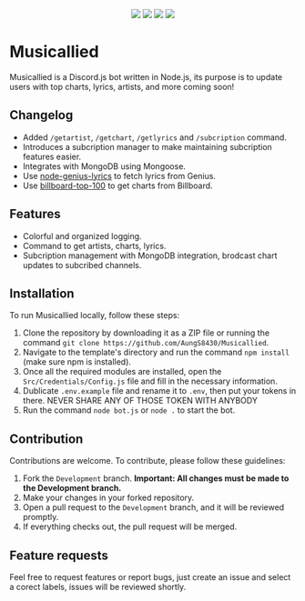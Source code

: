 <p align="center">
    <a href="https://discord.gg/Ete37BuAbb"><img src="https://img.shields.io/badge/discord-invite-5865f2?style=for-the-badge&logo=discord&logoColor=white"></a>
    <img src="https://img.shields.io/github/issues/AungS8430/Musicallied.svg?style=for-the-badge">
    <img src="https://img.shields.io/github/forks/AungS8430/Musicallied.svg?style=for-the-badge">
    <img src="https://img.shields.io/github/stars/AungS8430/Musicallied.svg?style=for-the-badge">
</p>

# Musicallied

Musicallied is a Discord.js bot written in Node.js, its purpose is to update users with top charts, lyrics, artists, and more coming soon!

## Changelog

- Added `/getartist`, `/getchart`, `/getlyrics` and `/subcription` command.
- Introduces a subcription manager to make maintaining subcription features easier.
- Integrates with MongoDB using Mongoose.
- Use [node-genius-lyrics](https://github.com/zyrouge/node-genius-lyrics) to fetch lyrics from Genius.
- Use [billboard-top-100](https://github.com/darthbatman/billboard-top-100) to get charts from Billboard.

## Features

- Colorful and organized logging.
- Command to get artists, charts, lyrics.
- Subcription management with MongoDB integration, brodcast chart updates to subcribed channels.

## Installation

To run Musicallied locally, follow these steps:

1. Clone the repository by downloading it as a ZIP file or running the command `git clone https://github.com/AungS8430/Musicallied`.
2. Navigate to the template's directory and run the command `npm install` (make sure npm is installed).
3. Once all the required modules are installed, open the `Src/Credentials/Config.js` file and fill in the necessary information.
4. Dublicate `.env.example` file and rename it to `.env`, then put your tokens in there. NEVER SHARE ANY OF THOSE TOKEN WITH ANYBODY
4. Run the command `node bot.js` or `node .` to start the bot.

## Contribution

Contributions are welcome. To contribute, please follow these guidelines:

1. Fork the `Development` branch. **Important: All changes must be made to the Development branch.**
2. Make your changes in your forked repository.
3. Open a pull request to the `Development` branch, and it will be reviewed promptly.
4. If everything checks out, the pull request will be merged.

## Feature requests

Feel free to request features or report bugs, just create an issue and select a corect labels, issues will be reviewed shortly.
